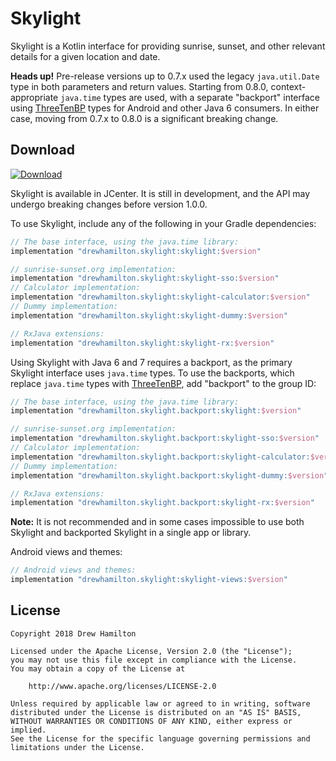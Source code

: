 # Skylight

Skylight is a Kotlin interface for providing sunrise, sunset, and other relevant details for a given location and date.

**Heads up!** Pre-release versions up to 0.7.x used the legacy `java.util.Date` type in both parameters and return
values. Starting from 0.8.0, context-appropriate `java.time` types are used, with a separate "backport" interface using
[ThreeTenBP](https://www.threeten.org/threetenbp/) types for Android and other Java 6 consumers. In either case, moving
from 0.7.x to 0.8.0 is a significant breaking change.

## Download
[ ![Download](https://api.bintray.com/packages/drewhamilton/Skylight/Skylight/images/download.svg) ](https://bintray.com/drewhamilton/Skylight)

Skylight is available in JCenter. It is still in development, and the API may undergo breaking changes before version
1.0.0.

To use Skylight, include any of the following in your Gradle dependencies:
```groovy
// The base interface, using the java.time library:
implementation "drewhamilton.skylight:skylight:$version"

// sunrise-sunset.org implementation:
implementation "drewhamilton.skylight:skylight-sso:$version"
// Calculator implementation:
implementation "drewhamilton.skylight:skylight-calculator:$version"
// Dummy implementation:
implementation "drewhamilton.skylight:skylight-dummy:$version"

// RxJava extensions:
implementation "drewhamilton.skylight:skylight-rx:$version"
```

Using Skylight with Java 6 and 7 requires a backport, as the primary Skylight interface uses `java.time` types. To use
the backports, which replace `java.time` types with [ThreeTenBP](https://www.threeten.org/threetenbp/), add "backport"
to the group ID:
```groovy
// The base interface, using the java.time library:
implementation "drewhamilton.skylight.backport:skylight:$version"

// sunrise-sunset.org implementation:
implementation "drewhamilton.skylight.backport:skylight-sso:$version"
// Calculator implementation:
implementation "drewhamilton.skylight.backport:skylight-calculator:$version"
// Dummy implementation:
implementation "drewhamilton.skylight.backport:skylight-dummy:$version"

// RxJava extensions:
implementation "drewhamilton.skylight.backport:skylight-rx:$version"
```
**Note:** It is not recommended and in some cases impossible to use both Skylight and backported Skylight in a single
app or library.

Android views and themes:
```groovy
// Android views and themes:
implementation "drewhamilton.skylight:skylight-views:$version"
```

## License
```
Copyright 2018 Drew Hamilton

Licensed under the Apache License, Version 2.0 (the "License");
you may not use this file except in compliance with the License.
You may obtain a copy of the License at

    http://www.apache.org/licenses/LICENSE-2.0

Unless required by applicable law or agreed to in writing, software
distributed under the License is distributed on an "AS IS" BASIS,
WITHOUT WARRANTIES OR CONDITIONS OF ANY KIND, either express or implied.
See the License for the specific language governing permissions and
limitations under the License.
```
